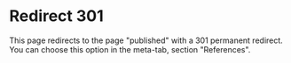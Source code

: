 # Redirect 301

This page redirects to the page "published" with a 301 permanent redirect. You can choose this option in the meta-tab, section "References".

